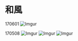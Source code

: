 # 和風
170601
![Imgur](http://i.imgur.com/LM5TKcT.jpg)

170508
![Imgur](http://i.imgur.com/sr0OPX5.jpg)
![Imgur](http://i.imgur.com/7XhH5pB.jpg)
![Imgur](http://i.imgur.com/vnNVsaj.jpg)
